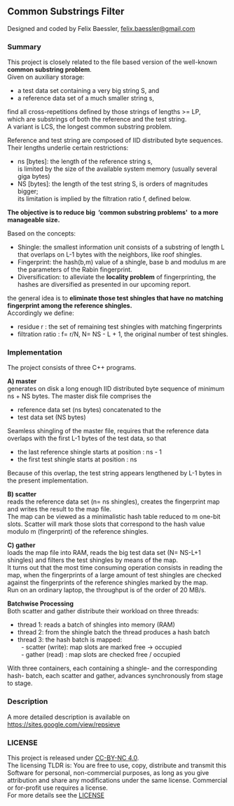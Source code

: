 
Common Substrings Filter
------------------------

Designed and coded by Felix Baessler, felix.baessler@gmail.com

### Summary

This project is closely related to the file based version of the well-known **common substring problem**. <br/> 
Given on auxiliary storage:
-	a test data set containing a very big string S, and
-	a reference data set of a much smaller string s,<br/>

find all cross-repetitions defined by those strings of lengths >= LP, <br/>
which are substrings of both the reference and the test string.<br/>
A variant is LCS, the longest common substring problem.

Reference and test string are composed of IID distributed byte sequences. 
Their lengths underlie certain restrictions: 
-	ns [bytes]: the length of the reference string s, <br/>
is limited by the size of the available system memory (usually several giga bytes)
-	NS [bytes]: the length of the test string S, is orders of magnitudes bigger; <br/>
its limitation is implied by the filtration ratio f, defined below.

**The objective is to reduce big &nbsp;‘common substring problems'&nbsp; to a more manageable size.**

Based on the concepts: 
-	Shingle: the smallest information unit consists of a substring of length L that overlaps on L-1 bytes with the neighbors, like roof shingles.
-	Fingerprint: the hash(b,m) value of a shingle, base b and modulus m are the parameters of the Rabin fingerprint.
-	Diversification: to alleviate the **locality problem** of fingerprinting, the hashes are diversified as presented in our upcoming report.<br/>

the general idea is to **eliminate those test shingles that have no matching fingerprint among the reference shingles.** <br/>
Accordingly we define:
-	residue r 	: the set of remaining test shingles with matching fingerprints
-	filtration ratio	: f= r/N,  N= NS - L + 1, the original number of test shingles.

### Implementation

The project consists of three C++ programs.

**A) master** <br/>
generates on disk a long enough IID distributed byte sequence of minimum ns + NS bytes. The master disk file comprises the
-	reference data set (ns bytes) concatenated to the
-	test data set (NS bytes)

Seamless shingling of the master file, requires that the reference data overlaps with the first L-1 bytes of the test data, so that
-	the last reference shingle starts at position : ns - 1
-	the first test shingle starts at position  : ns <br/>

Because of this overlap, the test string appears lengthened by L-1 bytes in the present implementation.

**B) scatter** <br/>
reads the reference data set (n= ns shingles), creates the fingerprint map and writes the result to the map file.<br/>
The map can be viewed as a minimalistic hash table reduced to m one-bit slots.
Scatter will mark those slots that correspond to the hash value modulo m (fingerprint) of the reference shingles.

**C) gather** <br/>
loads the map file into RAM, reads the big test data set (N= NS-L+1 shingles) and filters the test shingles by means of the map.<br/>
It turns out that the most time consuming operation consists in reading the map, when the fingerprints of a large amount of test shingles are checked against the fingerprints of the reference shingles marked by the map.<br/>
Run on an ordinary laptop, the throughput is of the order of 20 MB/s.

**Batchwise Processing** <br/>
Both scatter and gather distribute their workload on three threads:
-	thread 1: reads a batch of shingles into memory (RAM)
-	thread 2: from the shingle batch the thread produces a hash batch
-	thread 3: the hash batch is mapped:<br/>
  &nbsp; -	scatter (write): map slots are marked free -> occupied <br/>
  &nbsp; -	gather  (read) : map slots are checked free / occupied

With three containers, each containing a shingle- and the corresponding hash- batch, each scatter and gather, advances synchronously from stage to stage.

### Description
A more detailed description is available on https://sites.google.com/view/repsieve

### LICENSE
This project is released under [CC-BY-NC 4.0](https://creativecommons.org/licenses/by-nc/4.0/).<br/>
The licensing TLDR is: You are free to use, copy, distribute and transmit this Software for personal, non-commercial purposes, as long as you give attribution and share any modifications under the same license. Commercial or for-profit use requires a license. <br/>
For more details see the [LICENSE](https://github.com/ookraw/OOK-Raw-Data-Receiver/blob/master/LICENSE)
